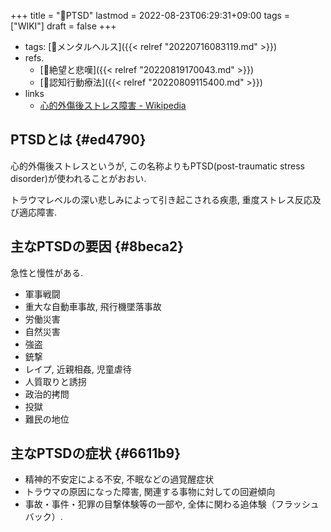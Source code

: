 +++
title = "📝PTSD"
lastmod = 2022-08-23T06:29:31+09:00
tags = ["WIKI"]
draft = false
+++

-   tags: [🔖メンタルヘルス]({{< relref "20220716083119.md" >}})
-   refs.
    -   [📝絶望と悲嘆]({{< relref "20220819170043.md" >}})
    -   [📝認知行動療法]({{< relref "20220809115400.md" >}})
-   links
    -   [心的外傷後ストレス障害 - Wikipedia](https://ja.wikipedia.org/wiki/%E5%BF%83%E7%9A%84%E5%A4%96%E5%82%B7%E5%BE%8C%E3%82%B9%E3%83%88%E3%83%AC%E3%82%B9%E9%9A%9C%E5%AE%B3)


## PTSDとは {#ed4790}

心的外傷後ストレスというが, この名称よりもPTSD(post-traumatic stress disorder)が使われることがおおい.

トラウマレベルの深い悲しみによって引き起こされる疾患, 重度ストレス反応及び適応障害.


## 主なPTSDの要因 {#8beca2}

急性と慢性がある.

-   軍事戦闘
-   重大な自動車事故, 飛行機墜落事故
-   労働災害
-   自然災害
-   強盗
-   銃撃
-   レイプ, 近親相姦, 児童虐待
-   人質取りと誘拐
-   政治的拷問
-   投獄
-   難民の地位


## 主なPTSDの症状 {#6611b9}

-   精神的不安定による不安, 不眠などの過覚醒症状
-   トラウマの原因になった障害, 関連する事物に対しての回避傾向
-   事故・事件・犯罪の目撃体験等の一部や, 全体に関わる追体験（フラッシュバック）.
